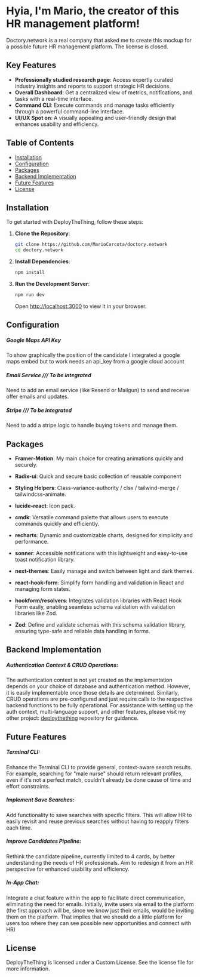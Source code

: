 # Hyia, I'm Mario, the creator of this HR management platform!

Doctory.network is a real company that asked me to create this mockup for a possible future HR management platform. The license is closed.

## Key Features

- **Professionally studied research page**: Access expertly curated industry insights and reports to support strategic HR decisions.
- **Overall Dashboard**: Get a centralized view of metrics, notifications, and tasks with a real-time interface.
- **Command CLI**: Execute commands and manage tasks efficiently through a powerful command-line interface.
- **UI/UX Spot on**: A visually appealing and user-friendly design that enhances usability and efficiency.

## Table of Contents

- [Installation](#installation)
- [Configuration](#configuration)
- [Packages](#packages)
- [Backend Implementation](#backend)
- [Future Features](#future-features)
- [License](#license)

## Installation

To get started with DeployTheThing, follow these steps:

1. **Clone the Repository**:

   ```bash
   git clone https://github.com/MarioCarcota/doctory.network
   cd doctory.network
   ```

2. **Install Dependencies**:

   ```bash
   npm install
   ```

3. **Run the Development Server**:

   ```bash
   npm run dev
   ```

   Open [http://localhost:3000](http://localhost:3000) to view it in your browser.

## Configuration

##### Google Maps API Key

To show graphically the position of the candidate I integrated a google maps embed but to work needs an api_key from a google cloud account

##### Email Service /// To be integrated

Need to add an email service (like Resend or Mailgun) to send and receive offer emails and updates.

##### Stripe /// To be integrated

Need to add a stripe logic to handle buying tokens and manage them.

## Packages

- **Framer-Motion**: My main choice for creating animations quickly and securely.
- **Radix-ui**: Quick and secure basic collection of reusable component
- **Styling Helpers**: Class-variance-authority / clsx / tailwind-merge / tailwindcss-animate.
- **lucide-react**: Icon pack.
- **cmdk**: Versatile command palette that allows users to execute commands quickly and efficiently.
- **recharts**: Dynamic and customizable charts, designed for simplicity and performance.
- **sonner**: Accessible notifications with this lightweight and easy-to-use toast notification library.

- **next-themes**: Easily manage and switch between light and dark themes.
- **react-hook-form**: Simplify form handling and validation in React and managing form states.
- **hookform/resolvers**: Integrates validation libraries with React Hook Form easily, enabling seamless schema validation with validation libraries like Zod.
- **Zod**: Define and validate schemas with this schema validation library, ensuring type-safe and reliable data handling in forms.

## Backend Implementation

##### Authentication Context & CRUD Operations:

The authentication context is not yet created as the implementation depends on your choice of database and authentication method. However, it is easily implementable once those details are determined. Similarly, CRUD operations are pre-configured and just require calls to the respective backend functions to be fully operational. For assistance with setting up the auth context, multi-language support, and other features, please visit my other project: [deploythething](https://github.com/MarioCarcota/deploythething) repository for guidance.

## Future Features

##### Terminal CLI:

Enhance the Terminal CLI to provide general, context-aware search results. For example, searching for "male nurse" should return relevant profiles, even if it's not a perfect match, couldn't already be done cause of time and effort constraints.

##### Implement Save Searches:

Add functionality to save searches with specific filters. This will allow HR to easily revisit and reuse previous searches without having to reapply filters each time.

##### Improve Candidates Pipeline:

Rethink the candidate pipeline, currently limited to 4 cards, by better understanding the needs of HR professionals. Aim to redesign it from an HR perspective for enhanced usability and efficiency.

##### In-App Chat:

Integrate a chat feature within the app to facilitate direct communication, eliminating the need for emails. Initially, invite users via email to the platform (the first approach will be, since we know just their emails, would be inviting them on the platform. That implies that we should do a little platform for users too where they can see possible new opportunities and connect with HR)

## License

DeployTheThing is licensed under a Custom License. See the license file for more information.
